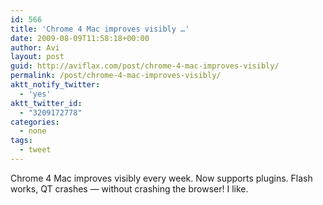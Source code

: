 ```yaml
---
id: 566
title: 'Chrome 4 Mac improves visibly …'
date: 2009-08-09T11:58:18+00:00
author: Avi
layout: post
guid: http://aviflax.com/post/chrome-4-mac-improves-visibly/
permalink: /post/chrome-4-mac-improves-visibly/
aktt_notify_twitter:
  - 'yes'
aktt_twitter_id:
  - "3209172778"
categories:
  - none
tags:
  - tweet
---
```

Chrome 4 Mac improves visibly every week. Now supports plugins. Flash works, QT crashes — without crashing the browser! I like.